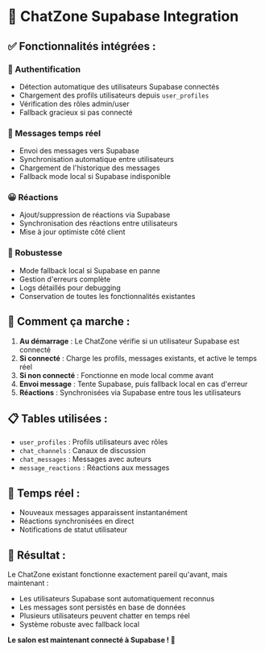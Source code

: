 # 🚀 ChatZone Supabase Integration

## ✅ Fonctionnalités intégrées :

### **🔐 Authentification**
- Détection automatique des utilisateurs Supabase connectés
- Chargement des profils utilisateurs depuis `user_profiles`
- Vérification des rôles admin/user
- Fallback gracieux si pas connecté

### **💬 Messages temps réel**
- Envoi des messages vers Supabase
- Synchronisation automatique entre utilisateurs
- Chargement de l'historique des messages
- Fallback mode local si Supabase indisponible

### **😀 Réactions**
- Ajout/suppression de réactions via Supabase
- Synchronisation des réactions entre utilisateurs
- Mise à jour optimiste côté client

### **🔧 Robustesse**
- Mode fallback local si Supabase en panne
- Gestion d'erreurs complète
- Logs détaillés pour debugging
- Conservation de toutes les fonctionnalités existantes

## 🎯 **Comment ça marche :**

1. **Au démarrage** : Le ChatZone vérifie si un utilisateur Supabase est connecté
2. **Si connecté** : Charge les profils, messages existants, et active le temps réel
3. **Si non connecté** : Fonctionne en mode local comme avant
4. **Envoi message** : Tente Supabase, puis fallback local en cas d'erreur
5. **Réactions** : Synchronisées via Supabase entre tous les utilisateurs

## 📋 **Tables utilisées :**
- `user_profiles` : Profils utilisateurs avec rôles
- `chat_channels` : Canaux de discussion
- `chat_messages` : Messages avec auteurs
- `message_reactions` : Réactions aux messages

## 🔄 **Temps réel :**
- Nouveaux messages apparaissent instantanément
- Réactions synchronisées en direct
- Notifications de statut utilisateur

## 🏁 **Résultat :**
Le ChatZone existant fonctionne exactement pareil qu'avant, mais maintenant :
- Les utilisateurs Supabase sont automatiquement reconnus
- Les messages sont persistés en base de données
- Plusieurs utilisateurs peuvent chatter en temps réel
- Système robuste avec fallback local

**Le salon est maintenant connecté à Supabase ! 🎉**
